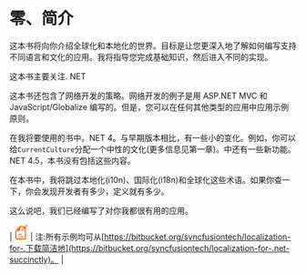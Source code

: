 # 零、简介

这本书将向你介绍全球化和本地化的世界。目标是让您更深入地了解如何编写支持不同语言和文化的应用。我将指导您完成基础知识，然后进入不同的实现。

这本书主要关注. NET

这本书还包含了网络开发的策略。网络开发的例子是用 ASP.NET MVC 和 JavaScript/Globalize 编写的。但是，您可以在任何其他类型的应用中应用示例原则。

在我将要使用的书中。NET 4。与早期版本相比，有一些小的变化。例如，你可以给`CurrentCulture`分配一个中性的文化(更多信息见第一章)。中还有一些新功能。NET 4.5，本书没有包括这些内容。

在本书中，我将跳过本地化(i10n)、国际化(i18n)和全球化这些术语。如果你查一下，你会发现开发者有多少，定义就有多少。

这么说吧，我们已经编写了对你我都很有用的应用。

| ![](img/note.png) | 注:所有示例均可从[https://bitbucket.org/syncfusiontech/localization-for-.下载简洁地](https://bitbucket.org/syncfusiontech/localization-for-.net-succinctly)。 |